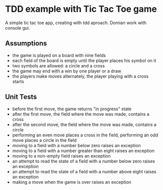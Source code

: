 # TDD example with Tic Tac Toe game
A simple tic tac toe app, creating with tdd aproach. Domian work with console gui.

## Assumptions
- the game is played on a board with nine fields
- each field of the board is empty until the player places his symbol on it
- two symbols are allowed: a circle and a cross
- the game may end with a win by one player or a draw
- the players make moves alternately, the player playing with a cross starts

## Unit Tests
- before the first move, the game returns "in progress" state
- after the first move, the field where the move was made, contains a cross
- after the second move, the field where the move was made, contains a circle
- performing an even move places a cross in the field, performing an odd move places a circle in the field
- moving to a field with a number below zero raises an exception
- moving to a field with a number greater than eight raises an exception
- moving to a non-empty field raises an exception
- an attempt to read the state of a field with a number below zero raises an exception
- an attempt to read the state of a field with a number above eight raises an exception
- making a move when the game is over raises an exception

